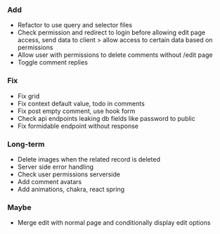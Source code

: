 ### Add

- Refactor to use query and selector files
- Check permission and redirect to login before allowing edit page access, send data to client > allow access to certain data based on permissions
- Allow user with permissions to delete comments without /edit page
- Toggle comment replies

### Fix

- Fix grid
- Fix context default value, todo in comments
- Fix post empty comment, use hook form
- Check api endpoints leaking db fields like password to public
- Fix formidable endpoint without response

### Long-term

- Delete images when the related record is deleted
- Server side error handling
- Check user permissions serverside
- Add comment avatars
- Add animations, chakra, react spring

### Maybe

- Merge edit with normal page and conditionally display edit options
